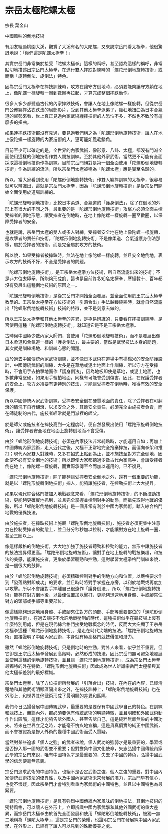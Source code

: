# 宗岳太極陀螺太極

宗長
葉金山

中國風味的倒地技術

有朋友經過桃園大溪，觀賞了大溪有名的大陀螺，又來訪宗岳門看太極拳，他很驚訝地說：「你們這是陀螺太極拳！」

其實宗岳門非常樂於接受「陀螺太極拳」這樣的稱呼，甚至認為這樣的稱呼，非常貼切地描述出宗岳門太極拳，在進行雙人摔跌對練時的「螺陀形倒地旋轉技術」或簡稱「旋轉倒法、旋倒法」特色。

因為宗岳門太極拳在摔技訓練時，攻方在讓守方倒地時，必須要能夠讓守方躺在地上，像陀螺一樣旋轉一圈到數圈再拉起，才算完成整個摔跌動作。

很多人多少都聽過古代的內家摔跌技術，會讓人在地上像陀螺一樣旋轉，但從宗岳門公佈纏摔沾衣跌法的局部影片，受到其他太極拳派弟子，瘋狂地扭曲為日本合氣道的聲勢來看，世上真正見過內家武術纏摔技術的人恐怕不多，不然也不致於有這麼多的扭曲。

如果連摔跌技術都沒有見過，要見過我們稱之為「陀螺形倒地旋轉技術」讓人在地上像陀螺一樣旋轉的內家技術的人，更可能如鳳毛鱗角。

目前至少可以確定的是，全世界的內家武術，像形意、八卦、太極，都沒有門派全面使用這樣的倒地技術作雙人競技訓練。至於其他外家武術，當然更不可能有全面採取這種倒地技術作為訓練。目前宗岳門絕對是第一個全面使用「陀螺形倒地旋轉技術」作為訓練的流派，所以宗岳門太極被稱為「陀螺太極」應是實至名歸的。

所以，當大家看到使用「陀螺形倒地旋轉技術」作雙人纏摔訓練的太極拳，很容易就可以辨識出，這就是宗岳門太極拳，因為「陀螺形倒地旋轉技術」是從宗岳門開始全面使用於道場訓練的。

「陀螺形旋轉倒地技術」比較日本柔道、合氣道的「護身倒法」，除了在倒地的外形上有很大的不同之外，最重要的是「陀螺形倒地旋轉技術」攻擊方必須全面主控受摔者的倒地形態，讓受摔者在倒地時，在地上像陀螺一樣旋轉一圈至數圈，以保障受摔者的安全。

也就是說，宗岳門太極的雙人或多人對練，受摔者安全地在地上像陀螺一樣旋轉，是攻擊者的責任和技術。「陀螺形倒地旋轉技術」不是像柔道、合氣道護身倒法那樣，屬於受摔者的技術，而是完全屬於攻方的技術。

所以說，如果受摔者被摔跌時，無法在地上像陀螺一樣旋轉，並且安全地倒地，表示攻方的技術不好，不全是受摔者的問題。

「陀螺形倒地旋轉技術」，是王宗岳太極拳方位技術，所自然流露出來的技術；不是非方位太極拳，所能夠形成的，這也是目前許多知名太極拳，歷經數十、百年都沒有發展出這種倒地技術的原因之一。

「陀螺形旋轉倒地技術」是從宗岳門才開始全面發展，並全面使用於王宗岳太極拳教學的。王宗岳太極拳在方位技術的「引落合出」手法越臻純熟時，就會自然流露出「陀螺形倒地旋轉技術」技術的特徵，並不是刻意去做的。

所以王宗岳太極拳和其他太極拳的差異，是極易辨識的，只要看在摔技訓練時，是否使用這種「陀螺形倒地旋轉技術」，就知道它是不是王宗岳太極拳。

古時候中國極少數內家大師們，會使用「陀螺形倒地旋轉技術」，而不是發展出像日本柔道和合氣道一樣的「護身倒法」，最主要的，當然是武學技法本身的問題，其次就是訓練場地、和訓練心態的問題。

由於過去中國傳統內家武術訓練，並不像日本武術在道場中有榻榻米的安全防護設計，中國傳統武術的訓練，大多是在草地或泥土地面上作訓練，所以守方在受摔時，不會用手去拍擊地面作「護身倒法」，因為地板即使是草地，或泥土地面，也多數非常堅硬，如果用手輕拍地面，同樣有可能會受到傷害，因此，在保護受摔者的安全上，攻方必須要有更特別的技法，才能讓受摔者在倒地時，獲得有效的安全保護。

所以中國傳統內家武術訓練，受摔者安全倒在硬質地面的責任，除了受摔者在可翻滾的情況下自行翻滾，以求安全之外，其餘安全責任，必須完全由施技者負責，而在師徒制的古代，施技者經常就是門派裡的師父。

於是師父或施技者在摔技高到一定程度時，便自然發展出使用「螺陀形旋轉倒地技術」，讓受摔者安全地在地面上旋轉倒地而不會受傷。

由於「螺陀形倒地旋轉技術」必須在內家技法非常純熟時，才能運用自如；再加上中國傳統內家武術，走入近代之後，又極不正常地完全捨棄摔技，而偏向拳架和推打；現代內家雙人對練時，又多在招式上點到為止，並不施技至對方完全倒地，因此便不必有安全倒地的技術；所以即使大家都聽過少數古代內家高手，會讓受摔者倒在地上，像陀螺一樣旋轉，而實際承傳至今而加以運用的，已不復見。

「螺陀形倒地旋轉技術」除了能夠讓受摔者安全倒地之外，還有一個重要的功能，就是以「螺陀形旋轉倒地技術」摔人，能夠讓施技者，在控勁技術上大大提昇。

如果以現代綜合格鬥技加入地戰觀念來看，「螺陀形倒地旋轉技術」的不斷控勁技術，更能夠更確實地抓到，並且完全掌握並控制對手的動態，而搶先取得地戰的優勢，所以「螺陀形倒地旋轉技術」是一個非常有利於中國內家武術，踏入綜合格鬥地戰的優異技法。

由於施技者，在摔跌技術上施展「螺陀形倒地旋轉技術」，施技者必須更集中注意力在控制受摔者的動態上，並且分分秒秒加以控制，才能讓對方在地上旋轉一圈，甚至三圈以上。

像這樣嚴格的倒地技術，大大地加強了施技者聽勁和控勁的能力，無形中讓施技者的技法提昇得更高。「螺陀形倒地旋轉技術」，讓對手在地上旋轉的戰技樂趣，和技法的美感，能讓施技者，更樂於學習聽勁和控勁，這對學習太極拳格鬥訓練來說，是一個很大的鼓舞。

由於「螺陀形倒地旋轉技術」必須精確控制對手的倒地方向和位置，以嚴格要求作到「發落點對即成功」的要求，並且時時將對手掌握在身旁，以利於地戰或再度加以攻擊。所以不會讓對手摔離自己很遠作「護身倒法」，所以「螺陀形倒地旋轉技術」能夠在對方倒地後，以最佳位置加以擊打，更能夠迅速地用身體、手或腳夾住對方的頭部或手部等重要部位。

像這樣能夠迅速地用身體、手或腳夾住對方的頭部、手部等重要部位的「螺陀形倒地旋轉技術」，在過去競技不允許地戰壓制的時代，這種技術似乎在競技場上沒有什麼特別用處，但是在現代綜合格鬥接受地戰概念的時代，反而大大突顯了王宗岳太極拳這種「螺陀形倒地旋轉技術」，是走在時代尖端的技法。「螺陀形倒地旋轉技術」直接證明了中國內家武術，本身就有極高格鬥競技價值和潛力。

雖然「螺陀形倒地旋轉技術」只是倒地時的控勁，對外人來看，似乎並不重要，但它卻是王宗岳太極拳發展到高階時，必然形成的技法，因此宗岳門無可避免地發展並使用這樣的倒地旋轉技術，並且讓「螺陀形倒地旋轉技術」，成為宗岳門太極拳最獨特的外在特徵，「螺陀形倒地旋轉技術」因此成為世人辨識宗岳門太極拳與其他太極拳差別的最好標幟。

宗岳門太極拳，除了方位技術所發展的「引落合出」技術，在內在的內容，已經清楚地和其他武術明顯區隔出來之外，在摔技訓練上，「螺陀形倒地旋轉技術」也在外形上，和世界其他武術形成了最明顯的差異和區隔。

我們今日弘揚發展中國傳統武學，最重要的是要保有中國武學自己的特色。在訓練和競技上，無論內外，都必須要保有傳統武術的明顯特徵，並且明確和外國武術動作作出區隔，這樣才能夠告訴外國人，甚至告訴自己，這是純粹無雜無染的中國功夫。將來在世界立足之時，才能毫不愧疚地宣稱，這是貨真價實的純正中國武術，而不會被認為是摻入外術的變種中國武術而受人質疑。

當然對某些追求「個人之強」的武者來說，個人武功的強弱才是最重要的，學習或是否摻入那一國的武術並不重要；但對擔負中國文化使命，矢志弘揚中國傳統內家武學的宗岳門來說，唯有中國特色才是最重要的，失去了中國的特色，弘揚中國武學的信念便毫無意義。

宗岳門追求武術的中國特色，也絕不是否定武術之強、個人之強的重要。對中國內家傳統武術技法的優異性，以及中國內家武術未來發展的潛力，宗岳門早有信心，也從不懷疑，因此宗岳門才會特別看重內家武術的中國特色，並且以中國特色為最緊要。

「螺陀形倒地旋轉技術」是具有強烈中國傳統內家風味的倒地技法，其倒地技術的獨特風格，可以讓人在外形上，立即辨識中國內家武學和其他外國武術的重大差異，而宗岳門太極拳由於首先全面發展和使用「螺陀形倒地旋轉技術」，被獨一無二地稱為「螺陀太極拳」，這是宗岳門的榮耀，也證明宗岳門在發展純中國內家武學，在外形上，已經有了讓人可以見到的殊勝優美之處。
